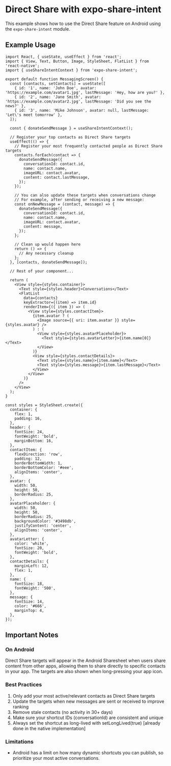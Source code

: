 # Direct Share with expo-share-intent

This example shows how to use the Direct Share feature on Android using the `expo-share-intent` module.

## Example Usage

```tsx
import React, { useState, useEffect } from 'react';
import { View, Text, Button, Image, StyleSheet, FlatList } from 'react-native';
import { useShareIntentContext } from 'expo-share-intent';

export default function MessagingScreen() {
  const [contacts, setContacts] = useState([
    { id: '1', name: 'John Doe', avatar: 'https://example.com/avatar1.jpg', lastMessage: 'Hey, how are you?' },
    { id: '2', name: 'Jane Smith', avatar: 'https://example.com/avatar2.jpg', lastMessage: 'Did you see the news?' },
    { id: '3', name: 'Mike Johnson', avatar: null, lastMessage: 'Let\'s meet tomorrow' },
  ]);
  
  const { donateSendMessage } = useShareIntentContext();
  
  // Register your top contacts as Direct Share targets
  useEffect(() => {
    // Register your most frequently contacted people as Direct Share targets
    contacts.forEach(contact => {
      donateSendMessage({
        conversationId: contact.id,
        name: contact.name,
        imageURL: contact.avatar,
        content: contact.lastMessage,
      });
    });
    
    // You can also update these targets when conversations change
    // For example, after sending or receiving a new message:
    const onNewMessage = (contact, message) => {
      donateSendMessage({
        conversationId: contact.id,
        name: contact.name,
        imageURL: contact.avatar,
        content: message,
      });
    };
    
    // Clean up would happen here
    return () => {
      // Any necessary cleanup
    };
  }, [contacts, donateSendMessage]);
  
  // Rest of your component...
  
  return (
    <View style={styles.container}>
      <Text style={styles.header}>Conversations</Text>
      <FlatList
        data={contacts}
        keyExtractor={(item) => item.id}
        renderItem={({ item }) => (
          <View style={styles.contactItem}>
            {item.avatar ? (
              <Image source={{ uri: item.avatar }} style={styles.avatar} />
            ) : (
              <View style={styles.avatarPlaceholder}>
                <Text style={styles.avatarLetter}>{item.name[0]}</Text>
              </View>
            )}
            <View style={styles.contactDetails}>
              <Text style={styles.name}>{item.name}</Text>
              <Text style={styles.message}>{item.lastMessage}</Text>
            </View>
          </View>
        )}
      />
    </View>
  );
}

const styles = StyleSheet.create({
  container: {
    flex: 1,
    padding: 16,
  },
  header: {
    fontSize: 24,
    fontWeight: 'bold',
    marginBottom: 16,
  },
  contactItem: {
    flexDirection: 'row',
    padding: 12,
    borderBottomWidth: 1,
    borderBottomColor: '#eee',
    alignItems: 'center',
  },
  avatar: {
    width: 50,
    height: 50,
    borderRadius: 25,
  },
  avatarPlaceholder: {
    width: 50,
    height: 50,
    borderRadius: 25,
    backgroundColor: '#3498db',
    justifyContent: 'center',
    alignItems: 'center',
  },
  avatarLetter: {
    color: 'white',
    fontSize: 20,
    fontWeight: 'bold',
  },
  contactDetails: {
    marginLeft: 12,
    flex: 1,
  },
  name: {
    fontSize: 18,
    fontWeight: '500',
  },
  message: {
    fontSize: 14,
    color: '#666',
    marginTop: 4,
  },
});
```

## Important Notes

### On Android
Direct Share targets will appear in the Android Sharesheet when users share content from other apps, allowing them to share directly to specific contacts in your app. The targets are also shown when long-pressing your app icon.

### Best Practices
1. Only add your most active/relevant contacts as Direct Share targets
2. Update the targets when new messages are sent or received to improve ranking
3. Remove stale contacts (no activity in 30+ days)
4. Make sure your shortcut IDs (conversationId) are consistent and unique
5. Always set the shortcut as long-lived with setLongLived(true) [already done in the native implementation]

### Limitations
- Android has a limit on how many dynamic shortcuts you can publish, so prioritize your most active conversations.
